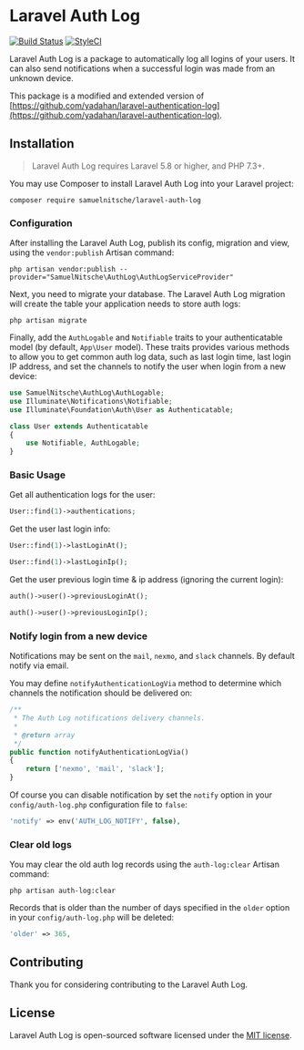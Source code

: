 # Laravel Auth Log

[![Build Status](https://travis-ci.com/SamuelNitsche/laravel-auth-log.svg?branch=master)](https://travis-ci.com/SamuelNitsche/laravel-auth-log)
[![StyleCI](https://github.styleci.io/repos/188419456/shield?branch=master)](https://github.styleci.io/repos/188419456)

Laravel Auth Log is a package to automatically log all logins of your users. It can also send notifications when a successful login was made from an unknown device.

This package is a modified and extended version of [https://github.com/yadahan/laravel-authentication-log](https://github.com/yadahan/laravel-authentication-log). 

## Installation

> Laravel Auth Log requires Laravel 5.8 or higher, and PHP 7.3+.

You may use Composer to install Laravel Auth Log into your Laravel project:

    composer require samuelnitsche/laravel-auth-log

### Configuration

After installing the Laravel Auth Log, publish its config, migration and view, using the `vendor:publish` Artisan command:

    php artisan vendor:publish --provider="SamuelNitsche\AuthLog\AuthLogServiceProvider"

Next, you need to migrate your database. The Laravel Auth Log migration will create the table your application needs to store auth logs:

    php artisan migrate

Finally, add the `AuthLogable` and `Notifiable` traits to your authenticatable model (by default, `App\User` model). These traits provides various methods to allow you to get common auth log data, such as last login time, last login IP address, and set the channels to notify the user when login from a new device:

```php
use SamuelNitsche\AuthLog\AuthLogable;
use Illuminate\Notifications\Notifiable;
use Illuminate\Foundation\Auth\User as Authenticatable;

class User extends Authenticatable
{
    use Notifiable, AuthLogable;
}
```

### Basic Usage

Get all authentication logs for the user:

```php
User::find(1)->authentications;
```

Get the user last login info:

```php
User::find(1)->lastLoginAt();

User::find(1)->lastLoginIp();
```

Get the user previous login time & ip address (ignoring the current login):

```php
auth()->user()->previousLoginAt();

auth()->user()->previousLoginIp();
```

### Notify login from a new device

Notifications may be sent on the `mail`, `nexmo`, and `slack` channels. By default notify via email.

You may define `notifyAuthenticationLogVia` method to determine which channels the notification should be delivered on:

```php
/**
 * The Auth Log notifications delivery channels.
 *
 * @return array
 */
public function notifyAuthenticationLogVia()
{
    return ['nexmo', 'mail', 'slack'];
}
```

Of course you can disable notification by set the `notify` option in your `config/auth-log.php` configuration file to `false`:

```php
'notify' => env('AUTH_LOG_NOTIFY', false),
```

### Clear old logs

You may clear the old auth log records using the `auth-log:clear` Artisan command:

    php artisan auth-log:clear

Records that is older than the number of days specified in the `older` option in your `config/auth-log.php` will be deleted:

```php
'older' => 365,
```

## Contributing

Thank you for considering contributing to the Laravel Auth Log.

## License

Laravel Auth Log is open-sourced software licensed under the [MIT license](http://opensource.org/licenses/MIT).
